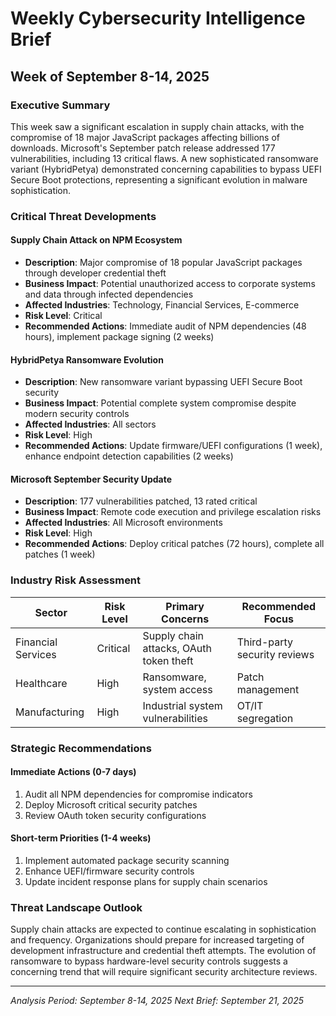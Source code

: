 # Weekly Cybersecurity Intelligence Brief
## Week of September 8-14, 2025

### Executive Summary
This week saw a significant escalation in supply chain attacks, with the compromise of 18 major JavaScript packages affecting billions of downloads. Microsoft's September patch release addressed 177 vulnerabilities, including 13 critical flaws. A new sophisticated ransomware variant (HybridPetya) demonstrated concerning capabilities to bypass UEFI Secure Boot protections, representing a significant evolution in malware sophistication.

### Critical Threat Developments

#### Supply Chain Attack on NPM Ecosystem
- **Description**: Major compromise of 18 popular JavaScript packages through developer credential theft
- **Business Impact**: Potential unauthorized access to corporate systems and data through infected dependencies
- **Affected Industries**: Technology, Financial Services, E-commerce
- **Risk Level**: Critical
- **Recommended Actions**: Immediate audit of NPM dependencies (48 hours), implement package signing (2 weeks)

#### HybridPetya Ransomware Evolution
- **Description**: New ransomware variant bypassing UEFI Secure Boot security
- **Business Impact**: Potential complete system compromise despite modern security controls
- **Affected Industries**: All sectors
- **Risk Level**: High
- **Recommended Actions**: Update firmware/UEFI configurations (1 week), enhance endpoint detection capabilities (2 weeks)

#### Microsoft September Security Update
- **Description**: 177 vulnerabilities patched, 13 rated critical
- **Business Impact**: Remote code execution and privilege escalation risks
- **Affected Industries**: All Microsoft environments
- **Risk Level**: High
- **Recommended Actions**: Deploy critical patches (72 hours), complete all patches (1 week)

### Industry Risk Assessment
| Sector | Risk Level | Primary Concerns | Recommended Focus |
|--------|------------|------------------|-------------------|
| Financial Services | Critical | Supply chain attacks, OAuth token theft | Third-party security reviews |
| Healthcare | High | Ransomware, system access | Patch management |
| Manufacturing | High | Industrial system vulnerabilities | OT/IT segregation |

### Strategic Recommendations

#### Immediate Actions (0-7 days)
1. Audit all NPM dependencies for compromise indicators
2. Deploy Microsoft critical security patches
3. Review OAuth token security configurations

#### Short-term Priorities (1-4 weeks)
1. Implement automated package security scanning
2. Enhance UEFI/firmware security controls
3. Update incident response plans for supply chain scenarios

### Threat Landscape Outlook
Supply chain attacks are expected to continue escalating in sophistication and frequency. Organizations should prepare for increased targeting of development infrastructure and credential theft attempts. The evolution of ransomware to bypass hardware-level security controls suggests a concerning trend that will require significant security architecture reviews.

---
*Analysis Period: September 8-14, 2025*
*Next Brief: September 21, 2025*
